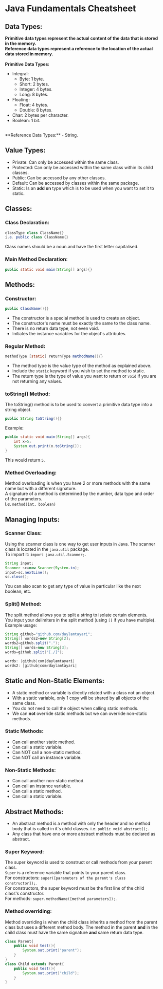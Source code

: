 # Java Fundamentals Cheatsheet

## Data Types:
**Primitive data types represent the actual content of the data that is stored in the memory.**  
**Reference data types represent a reference to the location of the actual data stored in memory.**  
<br>
**Primitive Data Types:**
- Integral:
    - Byte: 1 byte.
    - Short: 2 bytes.
    - Integer: 4 bytes.
    - Long: 8 bytes.
- Floating:
    - Float: 4 bytes.
    - Double: 8 bytes.
- Char: 2 bytes per character.
- Boolean: 1 bit.  
<br>
**Reference Data Types:**
- String.

## Value Types:
- Private: Can only be accessed within the same class.
- Protected: Can only be accessed within the same class within its child classes.
- Public: Can be accessed by any other classes.
- Default: Can be accessed by classes within the same package.
- Static: Is an **add on** type which is to be used when you want to set it to static.

## Classes:
### Class Declaration:
```java
classType class ClassName{}
i.e. public class ClassName{}
```
Class names should be a noun and have the first letter capitalised.
### Main Method Declaration:
```java
public static void main(String[] args){}
```

## Methods:
### Constructor:
```java
public ClassName(){}
```
- The constructor is a special method is used to create an object.
- The constructor's name must be exactly the same to the class name.
- There is no return data type, not even void.
- Initiates the instance variables for the object's attributes.
### Regular Method:
```java
methodType [static] returnType methodName(){}
```
- The method type is the value type of the method as explained above.
- Include the `static` keyword if you wish to set the method to static.
- The return type is the type of value you want to return or `void` if you are not returning any values.
### toString() Method:
The toString() method is to be used to convert a primitive data type into a string object.
```java
public String toString(){}
```
Example:
```java 
public static void main(String[] args){
    int x=5;
    System.out.print(x.toString());
}
```
This would return `5`.
### Method Overloading:
Method overloading is when you have 2 or more methods with the same name but with a different signature.  
A signature of a method is determined by the number, data type and order of the parameters.  
i.e. `method(int, boolean)`
## Managing Inputs:
### Scanner Class:
Using the scanner class is one way to get user inputs in Java.
The scanner class is located in the `java.util` package.  
To import it: `import java.util.Scanner;`.
```java
String input;
Scanner sc=new Scanner(System.in);
input=sc.nextLine();
sc.close();
```
You can also scan to get any type of value in particular like the next boolean, etc.
### Split() Method:
The split method allows you to split a string to isolate certain elements.  
You input your delimiters in the split method (using `[]` if you have multiple).  
Example usage:  
```java
String github="github.com/daylamtayari";
String[] words2=new String[2];
words2=github.split(".");
String[] words=new String[3];
words=github.split("[./]");

words: |github|com|daylamtayari|
words2: |github|com/daylamtayari|
```

## Static and Non-Static Elements:
- A static method or variable is directly related with a class not an object.
- With a static variable, only 1 copy will be shared by all objects of the same class.
- You do not need to call the object when calling static methods.
- We can **not** override static methods but we can override non-static methods.
### Static Methods:
- Can call another static method.
- Can call a static variable.
- Can NOT call a non-static method.
- Can NOT call an instance variable.
### Non-Static Methods:
- Can call another non-static method.
- Can call an instance variable.
- Can call a static method.
- Can call a static variable.

## Abstract Methods:
- An abstract method is a method with only the header and no method body that is called in it's child classes. i.e. `public void abstract();`.
- Any class that have one or more abstract methods must be declared as abstract.
### Super Keyword:
The super keyword is used to construct or call methods from your parent class.  
`Super` is a reference variable that points to your parent class.  
For constructors: `super([parameters of the parent's class constructor]);`.  
For constructors, the super keyword must be the first line of the child class's constructor.  
For methods: `super.methodName([method parameters]);`.
### Method overriding:
Method overriding is when the child class inherits a method from the parent class but uses a different method body.
The method in the parent **and** in the child class must have the same signature **and** same return data type.  
```java
class Parent{
    public void test(){
        System.out.print("parent");
    }
}
class Child extends Parent{
    public void test(){
        System.out.print("child");
    }
}
```